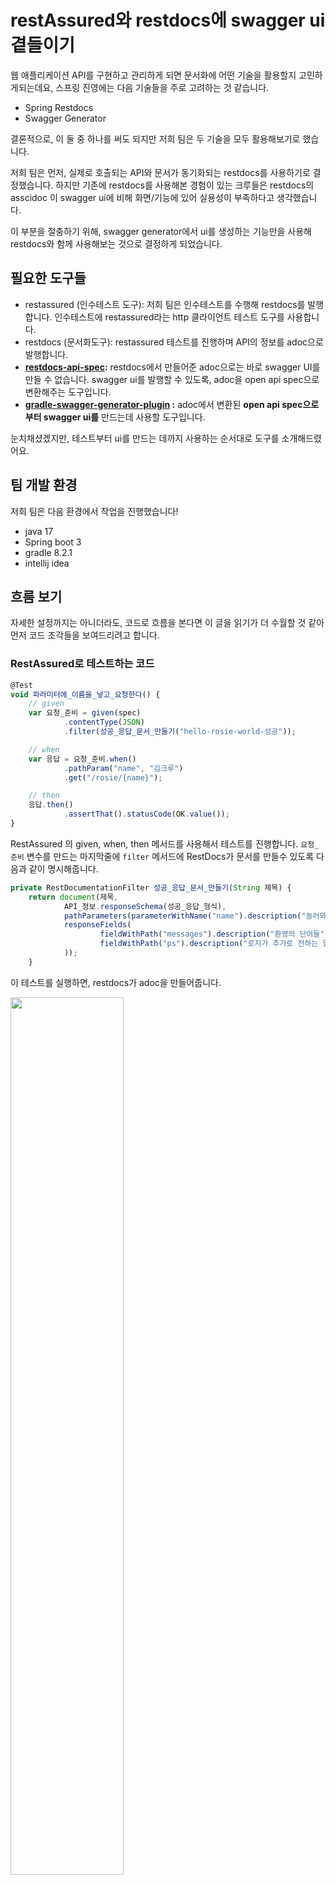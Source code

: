 # restAssured와 restdocs에 swagger ui 곁들이기

웹 애플리케이션 API를 구현하고 관리하게 되면 문서화에 어떤 기술을 활용할지 고민하게되는데요,
스프링 진영에는 다음 기술들을 주로 고려하는 것 같습니다.

- Spring Restdocs
- Swagger Generator

결론적으로, 이 둘 중 하나를 써도 되지만 저희 팀은 두 기술을 모두 활용해보기로 했습니다.

저희 팀은 먼저, 실제로 호출되는 API와 문서가 동기화되는 restdocs를 사용하기로 결정했습니다. 하지만 기존에 restdocs를 사용해본 경험이 있는 크루들은 restdocs의 asscidoc 이 swagger ui에 비해 화면/기능에 있어 실용성이 부족하다고 생각했습니다.

이 부분을 절충하기 위해, swagger generator에서 ui를 생성하는 기능만을 사용해 restdocs와 함께 사용해보는 것으로 결정하게 되었습니다.

## 필요한 도구들

- restassured (인수테스트 도구): 저희 팀은 인수테스트를 수행해 restdocs를 발행합니다. 인수테스트에 restassured라는 http 클라이언트 테스트 도구를 사용합니다.
- restdocs (문서화도구): restassured 테스트를 진행하며 API의 정보를 adoc으로 발행합니다.
- **[restdocs-api-spec](https://github.com/ePages-de/restdocs-api-spec):** restdocs에서 만들어준 adoc으로는 바로 swagger UI를 만들 수 없습니다. swagger ui를 발행할 수 있도록, adoc을 open api spec으로 변환해주는 도구입니다.
- **[gradle-swagger-generator-plugin](https://github.com/int128/gradle-swagger-generator-plugin) :** adoc에서 변환된 **open api spec으로부터 swagger ui를** 만드는데 사용할 도구입니다.

눈치채셨겠지만, 테스트부터 ui를 만드는 데까지 사용하는 순서대로 도구를 소개해드렸어요.

## 팀 개발 환경

저희 팀은 다음 환경에서 작업을 진행했습니다!

- java 17
- Spring boot 3
- gradle 8.2.1
- intellij idea

## 흐름 보기

자세한 설정까지는 아니더라도, 코드로 흐름을 본다면 이 글을 읽기가 더 수월할 것 같아 먼저 코드 조각들을 보여드리려고 합니다.

### RestAssured로 테스트하는 코드

```jsx
@Test
void 파라미터에_이름을_넣고_요청한다() {
    // given
    var 요청_준비 = given(spec)
            .contentType(JSON)
            .filter(성공_응답_문서_만들기("hello-rosie-world-성공"));

    // when
    var 응답 = 요청_준비.when()
            .pathParam("name", "김크루")
            .get("/rosie/{name}");

    // then
    응답.then()
            .assertThat().statusCode(OK.value());
}
```

RestAssured 의 given, when, then 메서드를 사용해서 테스트를 진행합니다.
`요청_준비` 변수를 만드는 마지막줄에 `filter` 메서드에 RestDocs가 문서를 만들수 있도록 다음과 같이 명시해줍니다.

```jsx
private RestDocumentationFilter 성공_응답_문서_만들기(String 제목) {
    return document(제목,
            API_정보.responseSchema(성공_응답_형식),
            pathParameters(parameterWithName("name").description("놀러와주신 분의 성함")),
            responseFields(
                    fieldWithPath("messages").description("환영의 단어들"),
                    fieldWithPath("ps").description("로지가 추가로 전하는 말").optional()
            ));
	}
```

이 테스트를 실행하면, restdocs가 adoc을 만들어줍니다.

<img src="https://velog.velcdn.com/images/kyy00n/post/92dcaebd-5baf-4c59-aa2c-d499e04f1a80/image.png" width="60%">

### open api 스펙으로 변환하기

만들어진 adoc 파일은 다음과 같은데요, swagger UI에 활용할수 있도록 openapi 형식으로 변환해줍니다.
openapi3 태스크를 실행하면 open api 3.0 스펙으로 생성돼요.

<img src="https://velog.velcdn.com/images/kyy00n/post/a76b6ca3-d2bb-4517-8fef-d20d16123868/image.png" width="60%">

<img src="https://velog.velcdn.com/images/kyy00n/post/fa27f6f6-0934-4094-a5cf-0b3a35f90554/image.png" width="50%">

이렇게 만든 문서는 다음 화면에 대응될 예정입니다 :D

<img src="https://velog.velcdn.com/images/kyy00n/post/3fcb339f-7d3d-4fb9-aabb-83989d63d7b1/image.png" width="80%">

# 자세히 보기

흐름을 파악하셨다면 이제 바로 적용을 해보셔도 좋을 것 같아요. 다음은 상세한 사항들을 설명드리는 섹션입니다.

## build.gradle 설정

제가 사용한 그래들 스크립트입니다.

### 플러그인

```jsx
plugins {
	// 2. restdocs-api-spec 플러그인 추가
	id 'com.epages.restdocs-api-spec' version "${restdocsApiSpecVersion}"

	// 3. swagger-generator 플러그인 추가
	id 'org.hidetake.swagger.generator' version '2.18.2'
}
```

### dependencies

```jsx
dependencies {
	testImplementation 'io.rest-assured:rest-assured'
	testImplementation 'org.springframework.restdocs:spring-restdocs-restassured'
	testImplementation "com.epages:restdocs-api-spec-restassured:${restdocsApiSpecVersion}"
	testImplementation "com.epages:restdocs-api-spec-mockmvc:${restdocsApiSpecVersion}"

	swaggerUI 'org.webjars:swagger-ui:4.11.1'
}
```

### 플러그인/태스크 설정

- openapi3 설정
- 스웨거 ui 생성
- bootJar 설정

### openapi3

우선 restdocs-api-spec 의 설정을 해줄거예요.

```jsx
openapi3 { // 4. open api 설정
	setServer("http://localhost:8080") // 4-1. 요청 보낼 서버의 baseUrl
	title = "로지 API Docs" // 4-2. 제목
	description = "로지네 API 명세서" // 4-3. 설명
	version = "0.0.1" // 4-4. api 문서의 버전
	format = "yaml" // 4-5. openapi 형식을 저장할 형식 (yaml/json)
}
```

코드와 대응하는 화면을 보여드릴게요.

![](https://velog.velcdn.com/images/kyy00n/post/6d7d35f8-1cc8-42fe-86c7-85615142d71b/image.png)

### GenerateSwaggerUI 설정

그리고 나서, swaggerUI 를 만드는 태스크를 정의해줍니다.
자세한 설명은 주석을 참고해주세요.

```jsx
tasks.withType(GenerateSwaggerUI) { // 5. swaggerUI 를 생성하는 task들은 전부
	dependsOn 'openapi3' // openapi3 이 실행된 이후에 실행되도록 설정
}

swaggerSources { // 6. swagger ui 생성에 필요한 source 설정.
	rosieProject { // ⭐️ rosieProject(이름은 프로젝트에 맞도록 변경) 라는 스웨거 ui의
		setInputFile(file("build/api-spec/openapi3.yaml")) // 소스 위치를 설정. (현재는 default 위치)
	}
}

// 7. rosieProject 에 대한 swagger ui를 생성하는 task.
generateSwaggerUIRosieProject {
	doLast { // ui 파일들이 생성되고 난 뒤
		copy { // 정적 리소스 디렉토리로 복사
			from outputDir.toPath()
			into "src/main/resources/static/docs/" // 원하는 곳으로 하시면 돼요
		}
	}
}
```

### bootJar 태스크 설정

마지막으로, jar 패키징에 swagger ui가 포함될 수 있도록 설정해줍니다.

```jsx
bootJar {
	dependsOn generateSwaggerUI
}
```

만약 위 스크립트로 안되면

```java
bootJar {
	dependsOn tasks.withType(GenerateSwaggerUI) 
}
```

이렇게 해보시면 됩니다.

## 테스트 코드 작성

### `RequestSpecification` 설정

RestAssured에서 Restdocs를 사용하기 위해서, 저는 다음과 같이 추상클래스에서 RequestSpecification 필드를 관리하게 되었습니다.

```java
@ExtendWith({RestDocumentationExtension.class, SpringExtension.class})
@SpringBootTest(webEnvironment = SpringBootTest.WebEnvironment.RANDOM_PORT)
public abstract class AcceptanceTest {

    protected RequestSpecification spec;

    @LocalServerPort
    private int port;

    @BeforeEach
    void setUp() {
        RestAssured.port = port;
    }

    @BeforeEach
    void setUpRestDocs(RestDocumentationContextProvider provider) {
        RestAssuredOperationPreprocessorsConfigurer filter = documentationConfiguration(provider)
                .operationPreprocessors();

        this.spec = new RequestSpecBuilder()
                .setPort(port)
                .addFilter(filter)
                .build();
    }

}
```

### restdocs가 설정된 RequestSpecification 사용하기

restAssured 사용시, specification을 명시하지 않는 `given()` 을 이용하면 다음과 같이 매번 새로운 Specification을 사용합니다.

![](https://velog.velcdn.com/images/kyy00n/post/e081e288-ee0b-4b9b-ad07-2a3ca6babf95/image.png)

![](https://velog.velcdn.com/images/kyy00n/post/81e43472-71c8-44e7-8428-12210ef7e33a/image.png)

우리가 위에서 설정해준 spec 변수를 이용하기 위해서는 다음 방법으로 restAsscured를 사용해야합니다.

```java
(1) given(spec)
(2) given().spec(spec)
(3) given을 사용하지 않는경우: when().spec(spec)
```

### 테스트 별로 생성할 문서 정의하기

보통 restdocs를 asciidoc 으로 문서를 생성할 때는, 다음과 같이`RestAssuredRestDocumentation.document` 를 사용하는데요,

이 메서드를 restdocs-api-spec이 제공하는 wrapper 클래스의 메서드로 바꿔 사용합니다. (구현을 보면 많이 다를 건 없지만, 깃허브를 보면 openapi spec으로 변환할 때 편리함을 위해 제공한다고 합니다.)

```java
private ResourceSnippetDetails API_정보 = resourceDetails()
            .summary("로지월드 들어가기 API")
            .description("로지 월드에 와서 환영을 받습니다.");

@Test
void 파라미터에_이름을_넣고_요청한다() {
    // given
    var 요청_준비 = given(spec)
            .contentType(JSON)
            .filter( // 여기입니다.
	            RestAssuredRestDocumentationWrapper.document("hello-rosie-world-성공", API_정보));

    // when
    var 응답 = 요청_준비.when()
            .pathParam("name", "김크루")
            .get("/rosie/{name}");

    // then
    응답.then()
            .assertThat().statusCode(OK.value());
}
```

### 같은 API에 대한 여러 요청(응답)

같은 API에 대해서도, 여러 응답을 문서화해야하는데요. 이 작업은 별도의 작업이 필요하진 않습니다. 테스트별 document 메서드의 **ResourceSnippetDetails 인자를 동일하게** 설정해주면, 하나의 요청으로 간주하여 다음과같이 응답을 합쳐줍니다.

<img src="https://velog.velcdn.com/images/kyy00n/post/0d87b552-21f4-4e69-89ca-0ebad67d59eb/image.png" width=70%>

## document() 사용법

![](https://velog.velcdn.com/images/kyy00n/post/cbc9078d-3f2a-461f-9433-39fed34fb201/image.png)

restdocs-api-spec 모듈은 코틀린으로 작성되어서.. 참고하시며 작업하시길 바라구요.
어쨌든, document() 메서드에는 많은 인자들이 들어갈 수 있는데요. 각 인자가 어떤 요소에 대응되는지 정리해봤습니다.

### `identifier`: rest docs 생성 파일 디렉토리명

document() 메서드의 첫번째 인자인데요, 이 아이는 restdocs에서 코드를 생성할 때 만들어지는 디렉토리의 이름이됩니다.

```java
given(spec)
    .contentType(JSON)
    .filter(document("hello-rosie-world-성공", API_정보));
```

이렇게 설정하고, 테스트를 통과한다면 설정한 이름의 디렉토리에 adoc 파일들이 생성된 것을 확인할 수 있어요.

<img src="https://velog.velcdn.com/images/kyy00n/post/92dcaebd-5baf-4c59-aa2c-d499e04f1a80/image.png" width="50%">

### `resourceDetails` : API 정보

API 정보는 `ResourceSnippetDetails` 클래스 로 정의합니다.

```java
ResourceSnippetDefails API_정보 = resourceDetails()
    .summary("로지월드 들어가기 API")
    .description("로지 월드에 와서 환영을 받습니다.")

given(spec)
    .contentType(JSON)
    .filter(document("hello-rosie-world-성공", API_정보));
```

이 코드는 다음 화면에 대응돼요.

<img src="https://velog.velcdn.com/images/kyy00n/post/8be45ced-397d-4c9f-8ca4-8c3510c0154a/image.png" width="80%">

### `requestProcessor` , `responseProcessor`: 요청/응답에 적용할 프로세서

`OperationProcessor` 객체를 인자로 받습니다. OperationProcessor는 요청 또는 응답이 문서화되기 전에 적용하고 싶은 것을 정의할 수 있어요.

+) 프로세서는 다음과 같은 것들이 있어요: prettyPrint(), removeHeaders() 등..

### `snippeetFilters`

Function<List<Snippet>, List<Snippet>> 인데요, 변수명과 자료형을 보아 스니펫 리스트를 필터링하는데 사용하는 것 같습니다.

그러나 정확히 어떤 목적을 위한 변수인지는 모르겠습니다! 아시는 분은 알려주세요~
저는 쓸 필요를 못느껴서 Pass~

### `snippets` : 요청/응답 예시 등 API 문서 조각에 쓰이는 모든 것

`org.springframework.restdocs.snippet` 에 정의돼있는 `Snippet` 객체를 가변 인자로 받아요.

저는 보통 다음과같이 요청 파라미터, 요청/응답 바디 Snippet을 활용하는 편입니다.

```java
document("hello-rosie-world-성공",
  API_정보.responseSchema(성공_응답_형식),
  // 파라미터에 대한 snippet 생성
  pathParameters(parameterWithName("name").description("놀러와주신 분의 성함")),
  // 응답 바디에 대한 snippet 생성
  responseFields(
          fieldWithPath("messages").description("환영의 단어들"),
          fieldWithPath("ps").description("로지가 추가로 전하는 말").optional()
));
```

이외에도 Snippet은 여러가지 종류가 있는데요, 스니펫을 만들기 위해서는 **지정된 정적 팩토리 메서드**를 사용해야해서, 문서화가 필요한 대상의 키워드(ex. 쿼리파라미터, 헤더)로 [restdocs 공식문서](https://docs.spring.io/spring-restdocs/docs/2.0.5.RELEASE/reference/html5/#documenting-your-api)에서 검색해보시면 쉽게 찾을 수 있습니다 :D

## 전체 코드

전체 코드는 깃허브에 올려뒀습니다. 글에서 조각으로 보면 복잡한 것 같기도한데, 한번에 보면 괜찮은 것 같아요.

https://github.com/kyY00n/restassured-restdocs-swaggerui

---

끝. 여기까지입니다.

읽어 주셔서 감사합니다. 부족한 부분 피드백 주시면 수정하겠습니다 :D
